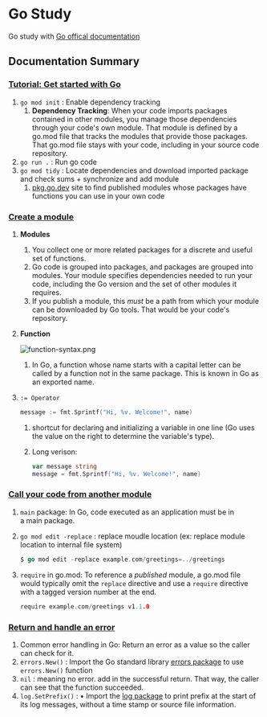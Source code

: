 # Go Study
Go study with [Go offical documentation](https://go.dev/doc/)

## Documentation Summary

### [Tutorial: Get started with Go](https://go.dev/doc/tutorial/getting-started.html)

1. `go mod init` : Enable dependency tracking 
    1. **Dependency Tracking**: When your code imports packages contained in other modules, you manage those dependencies through your code's own module. That module is defined by a go.mod file that tracks the modules that provide those packages. That go.mod file stays with your code, including in your source code repository.
2. `go run .` : Run go code
3. `go mod tidy` : Locate dependencies and download imported package and check sums + synchronize and add module
    1. [pkg.go.dev](http://pkg.go.dev) site to find published modules whose packages have functions you can use in your own code

### [Create a module](https://go.dev/doc/tutorial/create-module.html)

1. **Modules**
    1. You collect one or more related packages for a discrete and useful set of functions.
    2. Go code is grouped into packages, and packages are grouped into modules. Your module specifies dependencies needed to run your code, including the Go version and the set of other modules it requires.
    3. If you publish a module, this *must* be a path from which your module can be downloaded by Go tools. That would be your code's repository.
2. **Function**
    
    ![function-syntax.png](https://s3-us-west-2.amazonaws.com/secure.notion-static.com/6fb591da-8c69-4316-b0e5-51431181d3cc/function-syntax.png)
    
    1. In Go, a function whose name starts with a capital letter can be called by a function not in the same package. This is known in Go as an exported name.
3. `:= Operator`
    
    ```go
    message := fmt.Sprintf("Hi, %v. Welcome!", name)
    ```
    
    1. shortcut for declaring and initializing a variable in one line (Go uses the value on the right to determine the variable's type).
    2. Long verison: 
        
        ```go
        var message string
        message = fmt.Sprintf("Hi, %v. Welcome!", name)
        ```
        

### [Call your code from another module](https://go.dev/doc/tutorial/call-module-code.html)

1. `main` package: In Go, code executed as an application must be in a main package.
2. `go mod edit -replace` : replace moudle location (ex: replace module location to internal file system)
    
    ```go
    $ go mod edit -replace example.com/greetings=../greetings
    ```
    
3. `require` in go.mod: To reference a *published* module, a go.mod file would typically omit the `replace` directive and use a `require` directive with a tagged version number at the end.
    
    ```go
    require example.com/greetings v1.1.0
    ```

### **[Return and handle an error](https://go.dev/doc/tutorial/handle-errors.html)**

1. Common error handling in Go: Return an error as a value so the caller can check for it.
2. `errors.New()` : Import the Go standard library [errors package](https://pkg.go.dev/errors/#example-New) to use `errors.New()` function
3. `nil` : meaning no error. add in the successful return. That way, the caller can see that the function succeeded.
4. `log.SetPrefix()` : • Import the [log package](https://pkg.go.dev/log/) to print prefix at the start of its log messages, without a time stamp or source file information.
